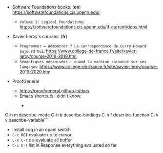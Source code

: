 - Software Foundations books: (__en__) https://softwarefoundations.cis.upenn.edu/
   - `Volume 1: Logical Foundations`: https://softwarefoundations.cis.upenn.edu/lf-current/deps.html

- Xavier Leroy's courses:  (__fr__)
   - `Programmer = démontrer ? La correspondance de Curry-Howard aujourd'hui`: https://www.college-de-france.fr/site/xavier-leroy/course-2018-2019.htm
   - `Sémantiques mécanisées : quand la machine raisonne sur ses langages`: https://www.college-de-france.fr/site/xavier-leroy/course-2019-2020.htm

- ProofGeneral
  - https://proofgeneral.github.io/doc/
  - Emacs shortcuts I didn't know:
    - ```C-h i info
C-h m describe-mode
C-h b describe-bindings
C-h f describe-function
C-h v describe-variable```
  - Install coq in an opam switch
  - `C-c RET` evaluate up to cursor
  - `C-c C-r` de-evaluate all buffer
  - `C-c C-t` list in Response everything evaluated so far


#